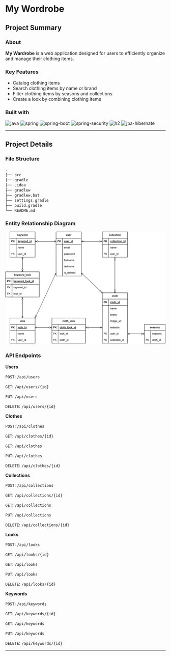 # My Wordrobe

## Project Summary

### About
**My Wardrobe** is a web application designed for users to efficiently organize and manage their clothing items.

### Key Features
- Catalog clothing items
- Search clothing items by name or brand
- Filter clothing items by seasons and collections
- Create a look by combining clothing items

### Built with
![java]
![spring]
![spring-boot]
![spring-security]
![h2]
![jpa-hibernate]

---

## Project Details

### File Structure
    .
    ├── src
    ├── gradle
    ├── .idea
    ├── gradlew
    ├── gradlew.bat
    ├── settings.gradle
    ├── build.gradle
    └── README.md

### Entity Relationship Diagram
![img.png](img.png)

### API Endpoints

**Users**

`POST`: `/api/users`

`GET`: `/api/users/{id}`

`PUT`: `/api/users`

`DELETE`: `/api/users/{id}`

**Clothes**

`POST`: `/api/clothes`

`GET`: `/api/clothes/{id}`

`GET`: `/api/clothes`

`PUT`: `/api/clothes`

`DELETE`: `/api/clothes/{id}`

**Collections**

`POST`: `/api/collections`

`GET`: `/api/collections/{id}`

`GET`: `/api/collections`

`PUT`: `/api/collections`

`DELETE`: `/api/collections/{id}`

**Looks**

`POST`: `/api/looks`

`GET`: `/api/looks/{id}`

`GET`: `/api/looks`

`PUT`: `/api/looks`

`DELETE`: `/api/looks/{id}`

**Keywords**

`POST`: `/api/keywords`

`GET`: `/api/keywords/{id}`

`GET`: `/api/keywords`

`PUT`: `/api/keywords`

`DELETE`: `/api/keywords/{id}`

---

[java]: https://img.shields.io/badge/java-F8981D?style=for-the-badge&logoColor=white
[spring]: https://img.shields.io/badge/spring-6DB33F?style=for-the-badge&logo=spring&logoColor=white
[spring-boot]: https://img.shields.io/badge/spring%20boot-6DB33F?style=for-the-badge&logo=springboot&logoColor=white
[spring-security]: https://img.shields.io/badge/spring%20security-6DB33F?style=for-the-badge&logo=springsecurity&logoColor=white
[h2]: https://img.shields.io/badge/h2%20database-0000bb?style=for-the-badge&logoColor=white
[jpa-hibernate]: https://img.shields.io/badge/jpa%20hibernate-59666C?style=for-the-badge&logo=hibernate&logoColor=white
